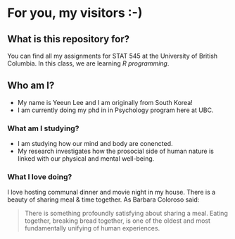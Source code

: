 # For you, my visitors :-)

## What is this repository for?
You can find all my assignments for STAT 545 at the University of British Columbia.
In this class, we are learning _R programming_. 

## Who am I?
* My name is Yeeun Lee and I am originally from South Korea!
* I am currently doing my phd in in Psychology program here at UBC.

### What am I studying?
* I am studying how our mind and body are conencted. 
* My research investigates how the prosocial side of human nature is linked with our physical and mental well-being.

### What I love doing?
I love hosting communal dinner and movie night in my house. 
There is a beauty of sharing meal & time together. 
As Barbara Coloroso said:
> There is something profoundly satisfying about sharing a meal. 
> Eating together, breaking bread together, is one of the oldest and most fundamentally unifying of human experiences. 


